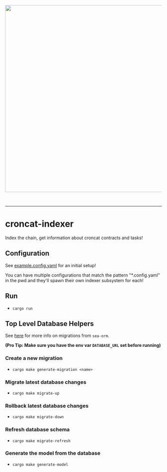 &nbsp;

<div align="center">
<img width="600" src="https://github.com/CronCats/croncat-rs/raw/main/croncat.png" />
</div>

&nbsp;

---

# croncat-indexer

Index the chain, get information about croncat contracts and tasks!

## Configuration

See [example.config.yaml](./example.config.yaml) for an initial setup!

You can have multiple configurations that match the pattern "\*.config.yaml" in the pwd and they'll spawn their own indexer subsystem for each!

## Run

-   `cargo run`

## Top Level Database Helpers

See [here](./migration/README.md) for more info on migrations from `sea-orm`.

**(Pro Tip: Make sure you have the env var `DATABASE_URL` set before running)**

### Create a new migration

-   `cargo make generate-migration <name>`

### Migrate latest database changes

-   `cargo make migrate-up`

### Rollback latest database changes

-   `cargo make migrate-down`

### Refresh database schema

-   `cargo make migrate-refresh`

### Generate the model from the database

-   `cargo make generate-model`
